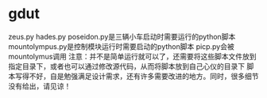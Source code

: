 # gdut
zeus.py hades.py poseidon.py是三辆小车启动时需要运行的python脚本
mountolympus.py是控制模块运行时需要启动的python脚本
picp.py会被mountolymus调用
注意：并不是简单运行就可以了，还需要将这些脚本文件放到指定目录下，或者也可以通过修改源代码，从而将脚本放到自己心仪的目录下
脚本写得不好，自是勉强满足设计需求，还有许多需要改进的地方。同时，很多细节没有给出，请见谅！
